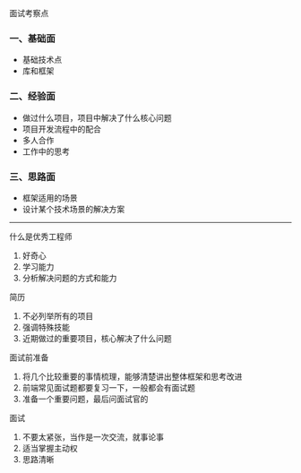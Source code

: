 面试考察点

### 一、基础面
- 基础技术点
- 库和框架

### 二、经验面
- 做过什么项目，项目中解决了什么核心问题
- 项目开发流程中的配合
- 多人合作
- 工作中的思考

### 三、思路面
- 框架适用的场景
- 设计某个技术场景的解决方案

---------


什么是优秀工程师

1. 好奇心
2. 学习能力
3. 分析解决问题的方式和能力


简历
1. 不必列举所有的项目
2. 强调特殊技能
3. 近期做过的重要项目，核心解决了什么问题

面试前准备
1. 将几个比较重要的事情梳理，能够清楚讲出整体框架和思考改进
2. 前端常见面试题都要复习一下，一般都会有面试题
3. 准备一个重要问题，最后问面试官的

面试
1. 不要太紧张，当作是一次交流，就事论事
2. 适当掌握主动权
3. 思路清晰
